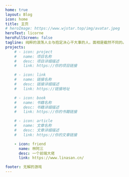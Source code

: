 ```yaml
---
home: true
layout: Blog
icon: home
title: 主页
# heroImage: https://www.wjstar.top/img/avatar.jpeg
heroText: licorne
heroFullScreen: false
tagline: 纯粹的浪荡人士与抱定决心干大事的人，面相是截然不同的。
projects:
    # - icon: project
    #   name: 项目名称
    #   desc: 项目详细描述
    #   link: https://你的项目链接

    # - icon: link
    #   name: 链接名称
    #   desc: 链接详细描述
    #   link: https://链接地址

    # - icon: book
    #   name: 书籍名称
    #   desc: 书籍详细描述
    #   link: https://你的书籍链接

    # - icon: article
    #   name: 文章名称
    #   desc: 文章详细描述
    #   link: https://你的文章链接

    - icon: friend
      name: 林阿三
      desc: 一个前端大佬
      link: https://www.linasan.cn/

footer: 无解的游戏
---
```

